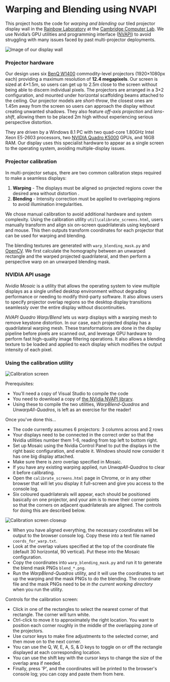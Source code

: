 # Warping and Blending using NVAPI

This project hosts the code for *warping and blending* our tiled projector display wall in the [Rainbow Laboratory](http://www.cl.cam.ac.uk/research/rainbow/) at the [Cambridge Computer Lab](http://www.cl.cam.ac.uk/). We use Nvidia’s GPU utilities and programming interface ([NVAPI](https://developer.nvidia.com/nvapi)) to avoid struggling with many issues faced by past multi-projector deployments.

![Image of our display wall](http://i.imgur.com/5S2TnZ3l.jpg)

### Projector hardware

Our design uses six [BenQ W1400](http://benq.co.uk/product/projector/w1400) commodity-level projectors (1920×1080px each) providing a maximum resolution of **12.4 megapixels**. Our screen is sized at 4×1.5m, so users can get up to 2.5m close to the screen without being able to discern individual pixels. The projectors are arranged in a 3×2 configuration, and mounted under horizontal scaffolding beams attached to the ceiling. Our projector models are *short-throw*, the closest ones are 1.45m away from the screen so users can approach the display without creating unwanted shadows. They also feature *off-axis projection* and *lens-shift*, allowing them to be placed 2m high without experiencing serious perspective distortion.

They are driven by a Windows 8.1 PC with two quad-core 1.80GHz Intel
Xeon E5-2603 processors, two [NVIDIA Quadro K5000](http://www.nvidia.co.uk/object/quadro-k5000-uk.html) GPUs, and 16GB RAM. Our display uses this specialist hardware to appear as a single screen to the operating system, avoiding multiple-display issues.

### Projector calibration

In multi-projector setups, there are two common calibration steps required to make a seamless displays:

1. **Warping** - The displays must be aligned so projected regions cover the desired area without distortion .
2. **Blending** - Intensity correction must be applied to overlapping regions to avoid illumination irregularities.

We chose manual calibration to avoid additional hardware and system complexity. Using the calibration utility `util\calibrate_screens.html`, users manually transform and align six on-screen quadrilaterals using keyboard and mouse. This then outputs transform coordinates for each projector that can be used for warping and blending.

The blending textures are generated with `warp_blending_mask.py` and [OpenCV](http://opencv.org/). We first calculate the homography between an unwarped rectangle and the warped projected quadrilateral, and then perform a perspective warp on an unwarped blending mask.

### NVIDIA API usage

*Nvidia Mosaic* is a utility that allows the operating system to view multiple displays as a single unified desktop environment without degrading performance or needing to modify third-party software. It also allows users to specify projector overlap regions so the desktop display transitions seamlessly over the entire display without discontinuities.

*NVAPI Quadro Warp/Blend* lets us warp displays with a warping mesh to remove keystone distortion. In our case, each projected display has a quadrilateral warping mesh. These transformations are done in the display pipeline before pixels are scanned out, and leverage GPU hardware to perform fast high-quality image filtering operations. It also allows a blending texture to be loaded and applied to each display which modifies the output intensity of each pixel.


### Using the calibration utility

![Calibration screen](http://i.imgur.com/EuivEcq.jpg)

Prerequisites:

* You'll need a copy of Visual Studio to compile the code
* You need to download a copy of [the NVidia NVAPI library](https://developer.nvidia.com/nvapi).
* Using these to compile the two utilities, *WarpBlend-Quadros* and *UnwarpAll-Quadros*, is left as an exercise for the reader!

Once you've done this...

* The code currently assumes 6 projectors: 3 columns across and 2 rows
* Your displays need to be connected in the correct order so that the Nvidia utilities number them 1-6, reading from top left to bottom right.
* Set up Mosaic using the Nvidia Control Panel to put the displays in the right basic configuration, and enable it.  Windows should now consider it has one big display attached.
* Make sure there is *zero* overlap specified in Mosaic.
* If you have any existing warping applied,  run *UnwapAll-Quadros* to clear it before calibrating.
* Open the `calibrate_screens.html` page in Chrome, or in any other browser that will let you display it full-screen and give you access to the console log.
* Six coloured quadrilaterals will appear, each should be positioned basically on one projector, and your aim is to move their corner points so that the corners on adjacent quadrilaterals are aligned.  The controls for doing this are described below.

![Calibration screen closeup](http://i.imgur.com/PQ2FLry.jpg)

* When you have aligned everything, the necessary coordinates will be output to the browser console log.  Copy these into a text file named `coords_for_warp.txt`.
* Look at the overlap values specified at the top of the coordinate file (default 30 horizontal, 90 vertical). Put these into the Mosaic configuration.
* Copy the coordinates into `warp_blending_mask.py` and run it to generate the blend mask PNGs `blend_*.png`.
*  Run the *WarpBlend-Quadros* utility, and it will use the coordinates to set up the warping and the mask PNGs to do the blending.  The coordinate file and the mask PNGs need to be *in the current working directory* when you run the utility.


Controls for the calibration screen:

*  Click in one of the rectangles to select the nearest corner of that rectangle.  The corner will turn white.
*  Ctrl-click to move it to approximately the right location.  You want to position each corner roughly in the middle of the overlapping zone of the projectors.
*  Use cursor keys to make fine adjustments to the selected corner, and then move on to the next corner.
*  You can use the Q, W, E, A, S, & D keys to toggle on or off the rectangle displayed at each corresponding location.
*  You can use the shift key with the cursor keys to change the size of the overlap area if needed.
*  Finally, press 'P', and the coordinates will be printed to the browser's console log; you can copy and paste them from here.


